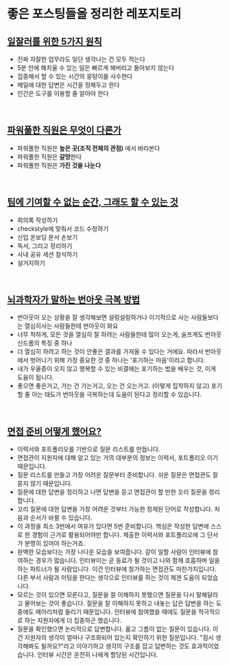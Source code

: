 # 좋은 포스팅들을 정리한 레포지토리

## [일잘러를 위한 5가지 원칙](http://the-edit.co.kr/24336)
- 진짜 자잘한 업무라도 일단 생각나는 건 모두 적는다
- 5분 안에 해치울 수 있는 일은 빠르게 해버리고 돌아보지 않는다
- 집중해서 할 수 있는 시간의 뭉텅이를 사수한다
- 메일애 대한 답변은 시간을 정해두고 한다
- 인간은 도구를 이용할 줄 알아야 한다

<!-- 
<details>
<summary>정리</summary>

- 진짜 자잘한 업무라도 일단 생각나는 건 모두 적는다
- 5분 안에 해치울 수 있는 일은 빠르게 해버리고 돌아보지 않는다
- 집중해서 할 수 있는 시간의 뭉텅이를 사수한다
  
</details>

<br>

-->

<br>

## [파워풀한 직원은 무엇이 다른가](https://yozm.wishket.com/magazine/detail/998/?fbclid=IwAR12wzZUhBjNbFjwBQvG8_MPAts9YvMgmHSM2Hd2K-mEd0x-ZEdSPd5YQKM)
- 파워풀한 직원은 **높은 곳(조직 전체의 관점)** 에서 바라본다
- 파워풀한 직원은 **갈망**한다
- 파워풀한 직원은 **가진 것을 나눈다**

<br>

## [팀에 기여할 수 없는 순간, 그래도 할 수 있는 것](https://juneyr.dev/when-you-cant-contribute)
- 회의록 작성하기
- checkstyle에 맞춰서 코드 수정하기
- 신입 온보딩 문서 손보기
- 독서, 그리고 정리하기
- 사내 공유 세션 참석하기
- 설거지하기

<br>

## [뇌과학자가 말하는 번아웃 극복 방법](https://www.youtube.com/watch?v=HvgQpGeMyZA&t=1s)
- 번아웃이 오는 상황을 잘 생각해보면 설렁설렁하거나 이기적으로 사는 사람들보다는 열심히사는 사람들한테 번아웃이 와요
- 너무 착하게, 모든 것을 열심히 잘 하려는 사람들한테 많이 오는게, 슬프게도 번아웃 신드롬의 특징 중 하나
- 더 열심히 하려고 하는 것이 안좋은 결과를 가져올 수 있다는 거에요. 따라서 번아웃에서 벗어나기 위해 가장 중요한 것 중 하나는 '포기하는 마음'이라고 합니다.
- 내가 우울증이 오지 않고 행복할 수 있는 비결에는 포기하는 법을 배우는 것, 이게 도움이 됩니다.
- 좋으면 좋은거고, 가는 건 가는거고, 오는 건 오는거고. (이렇게 집착하지 않고) 포기할 줄 아는 태도가 번아웃을 극복하는데 도움이 된다고 정리할 수 있습니다.

<br>

## [면접 준비 어떻게 했어요?](https://hiddenest.dev/good-tech-interview-2)
- 이력서와 포트폴리오를 기반으로 질문 리스트를 만듭니다.
- 면접관이 지원자에 대해 알고 있는 거의 대부분의 정보는 이력서, 포트폴리오 이기 때문입니다.
- 질문 리스트를 만들고 가장 어려운 질문부터 준비합니다. 쉬운 질문은 면접관도 잘 묻지 않기 때문입니다.
- 질문에 대한 답변을 정리하고 나면 답변을 듣고 면접관이 할 만한 꼬리 질문을 정리합니다.
- 꼬리 질문에 대한 답변을 가장 어려운 것부터 가능한 정제된 단어로 작성합니다. 처음과 순서가 바뀔 수 있습니다.
- 이 과정을 최소 3번에서 여유가 있다면 5번 준비합니다. 핵심은 작성한 답변에 스스로 한 경험이 근거로 활용되어야만 합니다. 제출한 이력서와 포트폴리오에 그 단서가 분명히 있어야 하는거죠.
- 완벽한 모습보다는 가장 나다운 모습을 보여줍니다. 같이 일할 사람이 인터뷰에 참여하는 경우가 많습니다. 인터뷰이는 곧 동료가 될 것이고 나와 함께 호흡하며 일을 하는 파트너가 될 사람입니다.
이건 인터뷰에 참가하는 면접관도 마찬가지입니다. 다른 부서 사람과 미팅을 한다는 생각으로 인터뷰를 하는 것이 제겐 도움이 되었습니다.
- 모르는 것이 있으면 모른다고, 질문을 잘 이해하지 못했으면 질문을 다시 말해달라고 물어보는 것이 좋습니다. 질문을 잘 이해하지 못하고 내놓는 답은 답변을 하는 도중에도 메아리처럼 들리기 때문입니다.
인터뷰에 참여했을 때에도 질문을 적극적으로 하는 지원자에게 더 집중하곤 했습니다.
- 질문을 확인했으면 논리적으로 답변합니다. 옳고 그름이 없는 질문이 있습니다. 이건 지원자의 생각이 얼마나 구조화되어 있는지 확인하기 위한 질문입니다. "잠시 생각해봐도 될까요?"라고 이야기하고 생각의 구조를 잡고 답변하는 것도 효과적이었습니다. 인터뷰 시간은 온전히 나에게 할당된 시간입니다.
